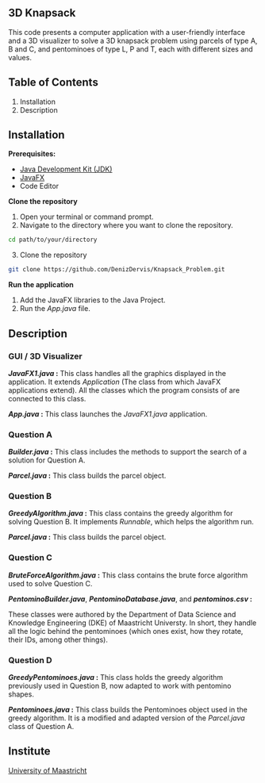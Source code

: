 ## 3D Knapsack
This code presents a computer application with a user-friendly interface and a 3D visualizer to solve a 3D knapsack problem using parcels of type A, B and C, and pentominoes of type L, P and T, each with different sizes and values.

## Table of Contents
1. Installation
2. Description

## Installation
**Prerequisites:**
- [Java Development Kit (JDK)](https://www.oracle.comjavatechnologies/downloads/)
- [JavaFX](https://openjfx.io/)
- Code Editor

**Clone the repository**
1. Open your terminal or command prompt.
2. Navigate to the directory where you want to clone the repository.

```bash
cd path/to/your/directory
```
3. Clone the repository
```bash
git clone https://github.com/DenizDervis/Knapsack_Problem.git
```
**Run the application**
1. Add the JavaFX libraries to the Java Project.
2. Run the _App.java_ file.

## Description

### GUI / 3D Visualizer ###
**_JavaFX1.java_ :**
This class handles all the graphics displayed in the application. It extends _Application_ (The class from which JavaFX applications extend).
All the classes which the program consists of are connected to this class.

**_App.java_ :**
This class launches the _JavaFX1.java_ application.

### Question A ###
**_Builder.java_ :**
This class includes the methods to support the search of a solution for Question A.

**_Parcel.java_ :**
This class builds the parcel object.

### Question B ###
**_GreedyAlgorithm.java_ :**
This class contains the greedy algorithm for solving Question B. It implements _Runnable_, which helps the algorithm run.

**_Parcel.java_ :**
This class builds the parcel object.

### Question C ###
**_BruteForceAlgorithm.java_ :**
This class contains the brute force algorithm used to solve Question C.

**_PentominoBuilder.java_**, **_PentominoDatabase.java_**, and **_pentominos.csv_ :**

These classes were authored by the Department of Data Science and Knowledge Engineering (DKE) of Maastricht Universty. In short, they handle all the logic behind the pentominoes (which ones exist, how they rotate, their IDs, among other things).

### Question D ###
**_GreedyPentominoes.java_ :**
This class holds the greedy algorithm previously used in Question B, now adapted to work with pentomino shapes.

**_Pentominoes.java_ :**
This class builds the Pentominoes object used in the greedy algorithm. It is a modified and adapted version of the _Parcel.java_ class of Question A.

## Institute

[University of Maastricht](https://www.maastrichtuniversity.nl/nl)
